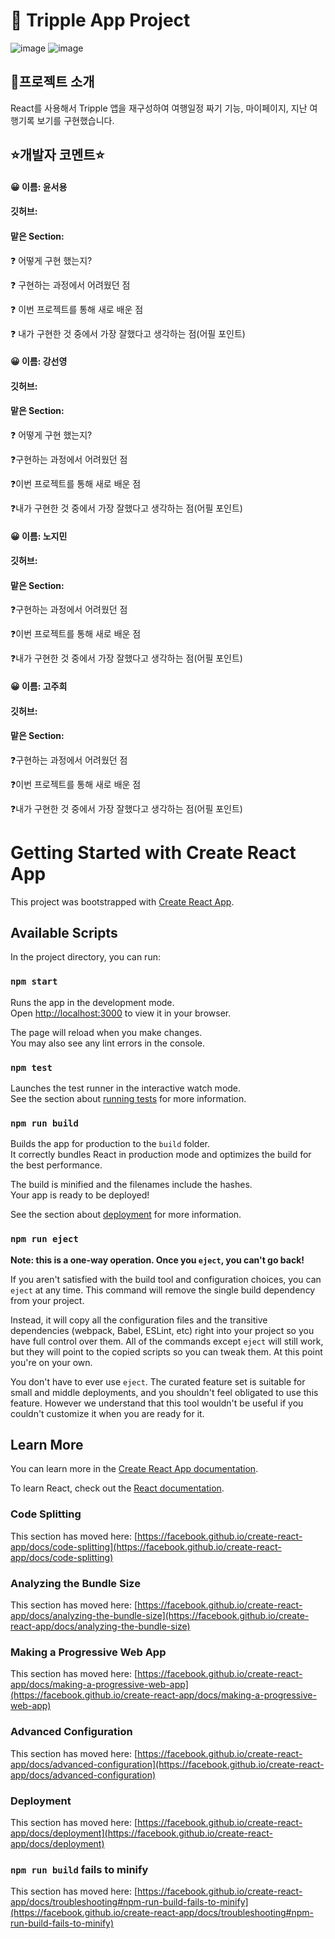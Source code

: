 # 📎 Tripple App Project

![image](https://github.com/TeamC-Triple/team-c-triple/assets/153697588/05f43e53-fe4e-4909-873e-9b9c71fc050d)
![image](https://github.com/TeamC-Triple/team-c-triple/assets/153697588/a7474829-55bc-47bf-89df-a5c8eaef4661)

## 📌프로젝트 소개

React를 사용해서 Tripple 앱을 재구성하여 여행일정 짜기 기능, 마이페이지, 지난 여행기록 보기를 구현했습니다.



## ⭐️개발자 코멘트⭐️


#### 😀 이름: 윤서용

#### 깃허브: 

#### 맡은 Section:


❓ 어떻게 구현 했는지?
​


❓ 구현하는 과정에서 어려웠던 점
​
​

❓ 이번 프로젝트를 통해 새로 배운 점
​


❓ 내가 구현한 것 중에서 가장 잘했다고 생각하는 점(어필 포인트)



#### 😀 이름: 강선영

#### 깃허브: 

#### 맡은 Section: 



❓ 어떻게 구현 했는지?
​

❓구현하는 과정에서 어려웠던 점


❓이번 프로젝트를 통해 새로 배운 점


❓내가 구현한 것 중에서 가장 잘했다고 생각하는 점(어필 포인트)





#### 😀 이름: 노지민

#### 깃허브: 

#### 맡은 Section: 


❓구현하는 과정에서 어려웠던 점


❓이번 프로젝트를 통해 새로 배운 점


❓내가 구현한 것 중에서 가장 잘했다고 생각하는 점(어필 포인트)


#### 😀 이름: 고주희
#### 깃허브: 
#### 맡은 Section: 

❓구현하는 과정에서 어려웠던 점


❓이번 프로젝트를 통해 새로 배운 점


❓내가 구현한 것 중에서 가장 잘했다고 생각하는 점(어필 포인트)










# Getting Started with Create React App

This project was bootstrapped with [Create React App](https://github.com/facebook/create-react-app).

## Available Scripts

In the project directory, you can run:

### `npm start`

Runs the app in the development mode.\
Open [http://localhost:3000](http://localhost:3000) to view it in your browser.

The page will reload when you make changes.\
You may also see any lint errors in the console.

### `npm test`

Launches the test runner in the interactive watch mode.\
See the section about [running tests](https://facebook.github.io/create-react-app/docs/running-tests) for more information.

### `npm run build`

Builds the app for production to the `build` folder.\
It correctly bundles React in production mode and optimizes the build for the best performance.

The build is minified and the filenames include the hashes.\
Your app is ready to be deployed!

See the section about [deployment](https://facebook.github.io/create-react-app/docs/deployment) for more information.

### `npm run eject`

**Note: this is a one-way operation. Once you `eject`, you can't go back!**

If you aren't satisfied with the build tool and configuration choices, you can `eject` at any time. This command will remove the single build dependency from your project.

Instead, it will copy all the configuration files and the transitive dependencies (webpack, Babel, ESLint, etc) right into your project so you have full control over them. All of the commands except `eject` will still work, but they will point to the copied scripts so you can tweak them. At this point you're on your own.

You don't have to ever use `eject`. The curated feature set is suitable for small and middle deployments, and you shouldn't feel obligated to use this feature. However we understand that this tool wouldn't be useful if you couldn't customize it when you are ready for it.

## Learn More

You can learn more in the [Create React App documentation](https://facebook.github.io/create-react-app/docs/getting-started).

To learn React, check out the [React documentation](https://reactjs.org/).

### Code Splitting

This section has moved here: [https://facebook.github.io/create-react-app/docs/code-splitting](https://facebook.github.io/create-react-app/docs/code-splitting)

### Analyzing the Bundle Size

This section has moved here: [https://facebook.github.io/create-react-app/docs/analyzing-the-bundle-size](https://facebook.github.io/create-react-app/docs/analyzing-the-bundle-size)

### Making a Progressive Web App

This section has moved here: [https://facebook.github.io/create-react-app/docs/making-a-progressive-web-app](https://facebook.github.io/create-react-app/docs/making-a-progressive-web-app)

### Advanced Configuration

This section has moved here: [https://facebook.github.io/create-react-app/docs/advanced-configuration](https://facebook.github.io/create-react-app/docs/advanced-configuration)

### Deployment

This section has moved here: [https://facebook.github.io/create-react-app/docs/deployment](https://facebook.github.io/create-react-app/docs/deployment)

### `npm run build` fails to minify

This section has moved here: [https://facebook.github.io/create-react-app/docs/troubleshooting#npm-run-build-fails-to-minify](https://facebook.github.io/create-react-app/docs/troubleshooting#npm-run-build-fails-to-minify)
